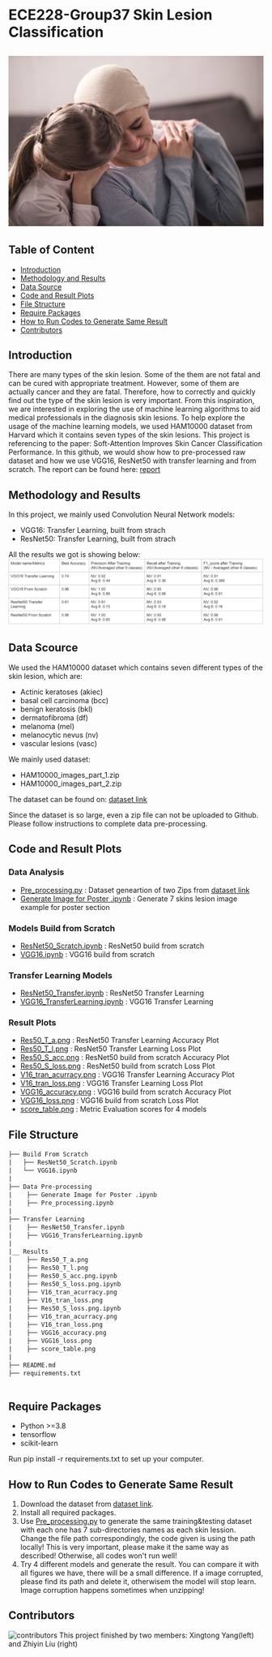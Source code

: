 # ECE228-Group37 Skin Lesion Classification
![dashboard_preview](/Results/backgroud_image.jpeg)
---
## Table of Content
- [Introduction](#introduction)
- [Methodology and Results](#methodologyandresults)
- [Data Source](#datasource)
- [Code and Result Plots](#code)
- [File Structure](#filestructure)
- [Require Packages](#requirepackages)
- [How to Run Codes to Generate Same Result](#run)
- [Contributors](#contributors)


<a name="introduction"></a>
## Introduction
There are many types of the skin lesion. Some of the them are not fatal and can be cured with appropriate treatment. However, some of them are actually cancer and they are fatal. Therefore, how to correctly and quickly find out the type of the skin lesion is very important. From this inspiration, we are interested in exploring the use of machine learning algorithms to aid medical professionals in the diagnosis skin lesions. To help explore the usage of the machine learning models, we used HAM10000 dataset from Harvard which it contains seven types of the skin lesions. This project is referencing to the paper: Soft-Attention Improves Skin Cancer Classification Performance. In this github, we would show how to pre-processed raw dataset and how we use VGG16, ResNet50 with transfer learning and from scratch.
The report can be found here: 
[report](/Results/ECE228_Final_Report.pdf)



<a name="methodologyandresults"></a>
## Methodology and Results
In this project, we mainly used Convolution Neural Network models:
- VGG16: Transfer Learning, built from strach
- ResNet50: Transfer Learning, built from strach

All the results we got is showing below:
![result](/Results/score_table.png)


<a name="datasource"></a>
## Data Scource
We used the HAM10000 dataset which contains seven different types of the skin lesion, which are:
- Actinic keratoses (akiec)
- basal cell carcinoma (bcc)
- benign keratosis (bkl)
- dermatofibroma (df)
- melanoma (mel)
- melanocytic nevus (nv)
- vascular lesions (vasc)

We mainly used dataset:
- HAM10000_images_part_1.zip
- HAM10000_images_part_2.zip

The dataset can be found on:
[dataset link](https://dataverse.harvard.edu/dataset.xhtml?persistentId=doi:10.7910/DVN/DBW86T)

Since the dataset is so large, even a zip file can not be uploaded to Github. Please follow instructions to complete data pre-processing.



<a name="code"></a>
## Code and Result Plots

### Data Analysis
- [Pre_processing.py](../main/Data%20Pre-processing/Pre_processing.ipynb) : Dataset geneartion of two Zips from [dataset link](https://dataverse.harvard.edu/dataset.xhtml?persistentId=doi:10.7910/DVN/DBW86T)
- [Generate Image for Poster .ipynb](../main/Data%20Pre-processing/Generate%20Image%20for%20Poster%20.ipynb) : Generate 7 skins lesion image example for poster section
### Models Build from Scratch
- [ResNet50_Scratch.ipynb](Build%20From%20Scratch/ResNet50_Scratch.ipynb) : ResNet50 build from scratch
- [VGG16.ipynb](Build%20From%20Scratch/VGG16.ipynb) : VGG16 build from scratch
### Transfer Learning Models
- [ResNet50_Transfer.ipynb](Transfer%20Learning/ResNet50_Transfer.ipynb) : ResNet50 Transfer Learning
- [VGG16_TransferLearning.ipynb](Transfer%20Learning/ResNet50_Transfer.ipynb) : VGG16 Transfer Learning
### Result Plots
- [Res50_T_a.png](Results/Res50_T_a.png) : ResNet50 Transfer Learning Accuracy Plot
- [Res50_T_l.png](Results/Res50_T_a.png) : ResNet50 Transfer Learning Loss Plot
- [Res50_S_acc.png](Results/Res50_S_acc.png) : ResNet50 build from scratch Accuracy Plot
- [Res50_S_loss.png](Results/Res50_S_loss.png) : ResNet50 build from scratch Loss Plot
- [V16_tran_acurracy.png](Results/V16_tran_acurracy.png) : VGG16 Transfer Learning Accuracy Plot
- [V16_tran_loss.png](Results/V16_tran_loss.png) : VGG16 Transfer Learning Loss Plot
- [VGG16_accuracy.png](Results/VGG16_accuracy.png) : VGG16 build from scratch Accuracy Plot
- [VGG16_loss.png](Results/VGG16_loss.png) : VGG16 build from scratch Loss Plot
- [score_table.png](Results/score_table.png) : Metric Evaluation scores for 4 models





<a name="filestructure"></a>
## File Structure

```
├── Build From Scratch
|   ├── ResNet50_Scratch.ipynb
|   └── VGG16.ipynb
|
├── Data Pre-processing
|    ├── Generate Image for Poster .ipynb
|    ├── Pre_processing.ipynb
|
├── Transfer Learning
|    ├── ResNet50_Transfer.ipynb
|    ├── VGG16_TransferLearning.ipynb
|
|__ Results
|    ├── Res50_T_a.png
|    ├── Res50_T_l.png
|    ├── Res50_S_acc.png.ipynb
|    ├── Res50_S_loss.png.ipynb
|    ├── V16_tran_acurracy.png
|    ├── V16_tran_loss.png
|    ├── Res50_S_loss.png.ipynb
|    ├── V16_tran_acurracy.png
|    ├── V16_tran_loss.png
|    ├── VGG16_accuracy.png
|    ├── VGG16_loss.png
|    ├── score_table.png
|
├── README.md
├── requirements.txt


```

<a name="requirepackages"></a>
## Require Packages

- Python >=3.8
- tensorflow 
- scikit-learn



Run pip install -r requirements.txt to set up your computer. 

<a name="run"></a>
## How to Run Codes to Generate Same Result 
1. Download the dataset from [dataset link](https://dataverse.harvard.edu/dataset.xhtml?persistentId=doi:10.7910/DVN/DBW86T).
2. Install all required packages.
3. Use [Pre_processing.py](../main/Data%20Pre-processing/Pre_processing.ipynb) to generate the same training&testing dataset with each one has 7 sub-directories names as each skin lession. Change the  file path correspondingly, the code given is using the path locally! This is very important, please make it the same way as described! Otherwise, all codes won't run well!
5. Try 4 different models and generate the result. You can compare it with all figures we have, there will be a small difference. If a image corrupted, please find its path and delete it, otherwisem the model will stop learn. Image corruption happens sometimes when unzipping!


<a name="contributors"></a>
## Contributors
![contributors](/Results/Contributor.jpeg)
This project finished by two members: Xingtong Yang(left) and Zhiyin Liu (right)


